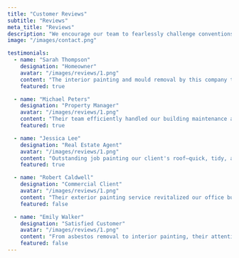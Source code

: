 ```yaml
---
title: "Customer Reviews"
subtitle: "Reviews"
meta_title: "Reviews"
description: "We encourage our team to fearlessly challenge conventions and pioneer new paths."
image: "/images/contact.png"

testimonials:
  - name: "Sarah Thompson"
    designation: "Homeowner"
    avatar: "/images/reviews/1.png"
    content: "The interior painting and mould removal by this company transformed our home completely. It's fresh, clean, and inviting now! Highly recommend."
    featured: true

  - name: "Michael Peters"
    designation: "Property Manager"
    avatar: "/images/reviews/1.png"
    content: "Their team efficiently handled our building maintenance and asbestos removal with professionalism and utmost safety. Great peace of mind!"
    featured: true

  - name: "Jessica Lee"
    designation: "Real Estate Agent"
    avatar: "/images/reviews/1.png"
    content: "Outstanding job painting our client's roof—quick, tidy, and beautifully finished. A real pleasure working with such a reliable team."
    featured: true

  - name: "Robert Caldwell"
    designation: "Commercial Client"
    avatar: "/images/reviews/1.png"
    content: "Their exterior painting service revitalized our office building. Excellent quality work delivered promptly and professionally."
    featured: false

  - name: "Emily Walker"
    designation: "Satisfied Customer"
    avatar: "/images/reviews/1.png"
    content: "From asbestos removal to interior painting, their attention to detail was impeccable. I'm delighted with the results and their exceptional service."
    featured: false
---
```

